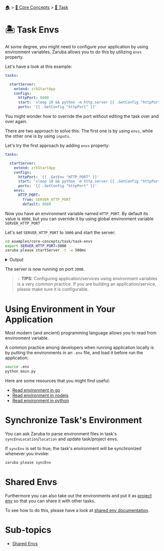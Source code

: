<!--startTocHeader-->
[🏠](../../../README.md) > [🧠 Core Concepts](../../README.md) > [🔨 Task](../README.md)
# 🏝️ Task Envs
<!--endTocHeader-->


At some degree, you might need to configure your application by using environment variables. Zaruba allows you to do this by utilizing `envs` property.

Let's have a look at this example:

```yaml
tasks:

  startServer:
    extend: zrbStartApp
    configs:
      httpPort: 8080
      start: 'sleep 10 && python -m http.server {{ .GetConfig "httpPort" }}'
      ports: '{{ .GetConfig "httpPort" }}'
```

You might wonder how to override the port without editing the task over and over again.

There are two approach to solve this. The first one is by using `envs`, while the other one is by using `inputs`.

Let's try the first approach by adding `envs` property:


```yaml
tasks:

  startServer:
    extend: zrbStartApp
    configs:
      httpPort: '{{ .GetEnv "HTTP_PORT" }}'
      start: 'sleep 10 && python -m http.server {{ .GetConfig "httpPort" }}'
      ports: '{{ .GetConfig "httpPort" }}'
    envs:
      HTTP_PORT:
        from: SERVER_HTTP_PORT
        default: 8080
```

Now you have an environment variable named `HTTP_PORT`. By default its value is `8080`, but you can override it by using global environment variable `SERVER_HTTP_PORT`

Let's set `SERVER_HTTP_PORT` to `3000` and start the server:

<!--startCode-->
```bash
cd examples/core-concepts/task/task-envs
export SERVER_HTTP_PORT=3000
zaruba please startServer -t -w 500ms
```
 
<details>
<summary>Output</summary>
 
```````
💀 🔎 Job Starting...
         Elapsed Time: 1.775µs
         Current Time: 06:32:18
💀 🏁 Run 🔗 'updateProjectLinks' command on /home/gofrendi/zaruba/docs/examples/core-concepts/task/task-envs
💀    🚀 updateProjectLinks   🔗 🎉🎉🎉
💀    🚀 updateProjectLinks   🔗 Links updated
💀 🎉 Successfully running 🔗 'updateProjectLinks' command
💀 🏁 Run 🍏 'startServer' service on /home/gofrendi/zaruba/docs/examples/core-concepts/task/task-envs
💀 🏁 Check 🍏 'startServer' readiness on /home/gofrendi/zaruba/docs/examples/core-concepts/task/task-envs
💀    🔎 startServer          🍏 🔎 Waiting for port '3000'
💀    🚀 startServer          🍏 Serving HTTP on 0.0.0.0 port 3000 (http://0.0.0.0:3000/) ...
💀    🔎 startServer          🍏 🔎 Port '3000' is ready
💀    🔎 startServer          🍏 🎉🎉🎉
💀    🔎 startServer          🍏 📜 Task 'startServer' is ready
💀 🎉 Successfully running 🍏 'startServer' readiness check
💀 🔎 Job Running...
         Elapsed Time: 11.262435475s
         Current Time: 06:32:29
         Active Process:
           * (PID=3155) 🍏 'startServer' service
💀 🎉 🎉🎉🎉🎉🎉🎉🎉🎉🎉🎉🎉
💀 🎉 Job Complete!!! 🎉🎉🎉
💀 🔥 Terminating
💀 🔪 Kill 🍏 'startServer' service (PID=3155)
💀    🚀 startServer          🍏 
💀    🚀 startServer          🍏 Keyboard interrupt received, exiting.
💀    🚀 startServer          🍏 🎉🎉🎉
💀    🚀 startServer          🍏 📜 Task 'startServer' is started
💀 🔎 Job Ended...
         Elapsed Time: 12.966615262s
         Current Time: 06:32:31
💀 🔥 🍏 'startServer' service exited without any error message
zaruba please startServer   -t -w 500ms
```````
</details>
<!--endCode-->


The server is now running on port `3000`.


> 💡 __TIPS:__  Configuring application/services using environment variables is a very common practice. If you are building an application/service, please make sure it is configurable.

# Using Environment in Your Application

Most modern (and ancient) programming language allows you to read from environment variable.

A common practice among developers when running application locally is by putting the environments in an `.env` file, and load it before run the application:

```bash
source .env
python main.py
```

Here are some resources that you might find useful:

* [Read environment in go](https://pkg.go.dev/os#Getenv)
* [Read environment in nodejs](https://nodejs.org/api/process.html#processenv)
* [Read environment in python](https://docs.python.org/3/library/os.html#os.getenv)

# Synchronize Task's Environment

You can ask Zaruba to parse environment files in task's `syncEnvLocation`/`location` and update task/project envs.

If `syncEnv` is set to true, the task's environment will be synchronized whenever you invoke:

 ```bash
 zaruba please syncEnv
 ```

# Shared Envs

Furthermore you can also take out the environments and put it as [project env](../../project/project-envs.md) so that you can share it with other tasks.

To see how to do this, please have a look at [shared env documentation](./shared-envs.md).


<!--startTocSubTopic-->
# Sub-topics
* [Shared Envs](shared-envs.md)
<!--endTocSubTopic-->